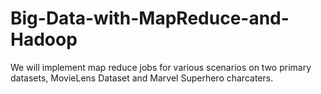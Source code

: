 # Big-Data-with-MapReduce-and-Hadoop
We will implement map reduce jobs for various scenarios on two primary datasets, MovieLens Dataset and Marvel Superhero charcaters.
